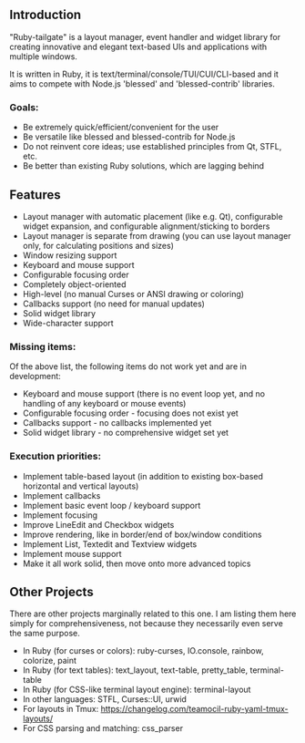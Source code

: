 ## Introduction

"Ruby-tailgate" is a layout manager, event handler and widget library for creating innovative and elegant text-based UIs and applications with multiple windows.

It is written in Ruby, it is text/terminal/console/TUI/CUI/CLI-based and it aims to compete with Node.js 'blessed' and 'blessed-contrib' libraries.

### Goals:

* Be extremely quick/efficient/convenient for the user
* Be versatile like blessed and blessed-contrib for Node.js
* Do not reinvent core ideas; use established principles from Qt, STFL, etc.
* Be better than existing Ruby solutions, which are lagging behind

## Features

* Layout manager with automatic placement (like e.g. Qt), configurable widget expansion, and configurable alignment/sticking to borders
* Layout manager is separate from drawing (you can use layout manager only, for calculating positions and sizes)
* Window resizing support
* Keyboard and mouse support
* Configurable focusing order
* Completely object-oriented
* High-level (no manual Curses or ANSI drawing or coloring)
* Callbacks support (no need for manual updates)
* Solid widget library
* Wide-character support

### Missing items:

Of the above list, the following items do not work yet and are in development:

* Keyboard and mouse support (there is no event loop yet, and no handling of any keyboard or mouse events)
* Configurable focusing order - focusing does not exist yet
* Callbacks support - no callbacks implemented yet
* Solid widget library - no comprehensive widget set yet

### Execution priorities:

* Implement table-based layout (in addition to existing box-based horizontal and vertical layouts)
* Implement callbacks
* Implement basic event loop / keyboard support
* Implement focusing
* Improve LineEdit and Checkbox widgets
* Improve rendering, like in border/end of box/window conditions
* Implement List, Textedit and Textview widgets
* Implement mouse support
* Make it all work solid, then move onto more advanced topics

## Other Projects

There are other projects marginally related to this one.
I am listing them here simply for comprehensiveness, not because they necessarily even serve the same purpose.

* In Ruby (for curses or colors): ruby-curses, IO.console, rainbow, colorize, paint
* In Ruby (for text tables): text_layout, text-table, pretty_table, terminal-table
* In Ruby (for CSS-like terminal layout engine): terminal-layout
* In other languages: STFL, Curses::UI, urwid
* For layouts in Tmux: https://changelog.com/teamocil-ruby-yaml-tmux-layouts/
* For CSS parsing and matching: css_parser
